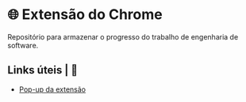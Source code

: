 # 🌐 Extensão do Chrome

Repositório para armazenar o progresso do trabalho de engenharia de software. 

## Links úteis | 🔗

* [Pop-up da extensão](https://github.com/suzane-py/extensa-chrome/tree/1f045c65df21508fa42f02d5732913d951c635cb/pop_up)
